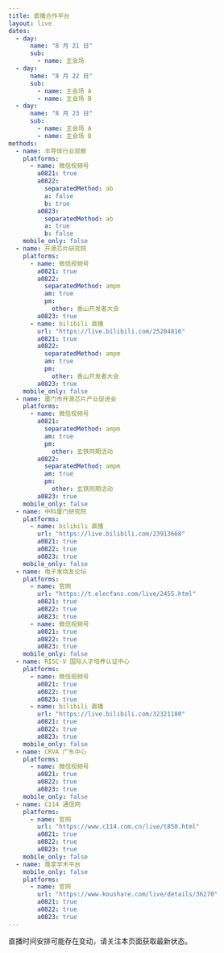 ```yaml
---
title: 直播合作平台
layout: live
dates:
  - day:
      name: "8 月 21 日"
      sub:
        - name: 主会场
  - day:
      name: "8 月 22 日"
      sub:
        - name: 主会场 A
        - name: 主会场 B
  - day:
      name: "8 月 23 日"
      sub:
        - name: 主会场 A
        - name: 主会场 B
methods:
  - name: 半导体行业观察
    platforms:
      - name: 微信视频号
        a0821: true
        a0822:
          separatedMethod: ab
          a: false
          b: true
        a0823:
          separatedMethod: ab
          a: true
          b: false
    mobile_only: false
  - name: 开源芯片研究院
    platforms:
      - name: 微信视频号
        a0821: true
        a0822:
          separatedMethod: ampm
          am: true
          pm:
            other: 香山开发者大会
        a0823: true
      - name: bilibili 直播
        url: "https://live.bilibili.com/25204816"
        a0821: true
        a0822:
          separatedMethod: ampm
          am: true
          pm:
            other: 香山开发者大会
        a0823: true
    mobile_only: false
  - name: 厦门市开源芯片产业促进会
    platforms:
      - name: 微信视频号
        a0821:
          separatedMethod: ampm
          am: true
          pm:
            other: 玄铁同期活动
        a0822:
          separatedMethod: ampm
          am: true
          pm:
            other: 玄铁同期活动
        a0823: true
    mobile_only: false
  - name: 中科厦门研究院
    platforms:
      - name: bilibili 直播
        url: "https://live.bilibili.com/23913668"
        a0821: true
        a0822: true
        a0823: true
    mobile_only: false
  - name: 电子发烧友论坛
    platforms:
      - name: 官网
        url: "https://t.elecfans.com/live/2455.html"
        a0821: true
        a0822: true
        a0823: true
      - name: 微信视频号
        a0821: true
        a0822: true
        a0823: true
    mobile_only: false
  - name: RISC-V 国际人才培养认证中心
    platforms:
      - name: 微信视频号
        a0821: true
        a0822: true
        a0823: true
      - name: bilibili 直播
        url: "https://live.bilibili.com/32321180"
        a0821: true
        a0822: true
        a0823: true
    mobile_only: false
  - name: CRVA 广东中心
    platforms:
      - name: 微信视频号
        a0821: true
        a0822: true
        a0823: true
    mobile_only: false
  - name: C114 通信网
    platforms:
      - name: 官网
        url: "https://www.c114.com.cn/live/t850.html"
        a0821: true
        a0822: true
        a0823: true
    mobile_only: false
  - name: 蔻享学术平台
    mobile_only: false
    platforms:
      - name: 官网
        url: "https://www.koushare.com/live/details/36270"
        a0821: true
        a0822: true
        a0823: true
---
```


直播时间安排可能存在变动，请关注本页面获取最新状态。
